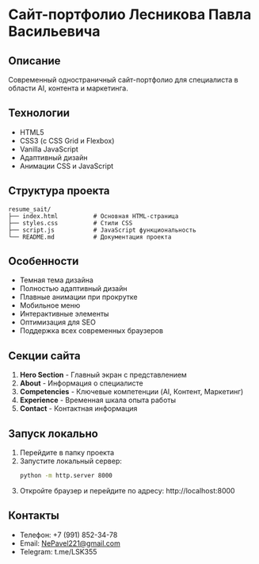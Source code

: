 # Сайт-портфолио Лесникова Павла Васильевича

## Описание
Современный одностраничный сайт-портфолио для специалиста в области AI, контента и маркетинга.

## Технологии
- HTML5
- CSS3 (с CSS Grid и Flexbox)
- Vanilla JavaScript
- Адаптивный дизайн
- Анимации CSS и JavaScript

## Структура проекта
```
resume_sait/
├── index.html          # Основная HTML-страница
├── styles.css          # Стили CSS
├── script.js           # JavaScript функциональность
└── README.md           # Документация проекта
```

## Особенности
- Темная тема дизайна
- Полностью адаптивный дизайн
- Плавные анимации при прокрутке
- Мобильное меню
- Интерактивные элементы
- Оптимизация для SEO
- Поддержка всех современных браузеров

## Секции сайта
1. **Hero Section** - Главный экран с представлением
2. **About** - Информация о специалисте
3. **Competencies** - Ключевые компетенции (AI, Контент, Маркетинг)
4. **Experience** - Временная шкала опыта работы
5. **Contact** - Контактная информация

## Запуск локально
1. Перейдите в папку проекта
2. Запустите локальный сервер:
   ```bash
   python -m http.server 8000
   ```
3. Откройте браузер и перейдите по адресу: http://localhost:8000

## Контакты
- Телефон: +7 (991) 852-34-78
- Email: NePavel221@gmail.com
- Telegram: t.me/LSK355